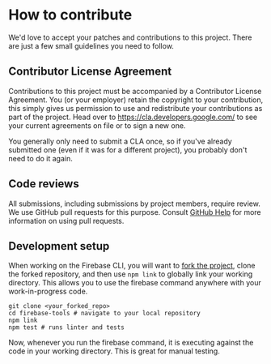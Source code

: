 # How to contribute

We'd love to accept your patches and contributions to this project. There are
just a few small guidelines you need to follow.

## Contributor License Agreement

Contributions to this project must be accompanied by a Contributor License
Agreement. You (or your employer) retain the copyright to your contribution,
this simply gives us permission to use and redistribute your contributions as
part of the project. Head over to <https://cla.developers.google.com/> to see
your current agreements on file or to sign a new one.

You generally only need to submit a CLA once, so if you've already submitted one
(even if it was for a different project), you probably don't need to do it
again.

## Code reviews

All submissions, including submissions by project members, require review. We
use GitHub pull requests for this purpose. Consult [GitHub Help] for more
information on using pull requests.

[GitHub Help]: https://help.github.com/articles/about-pull-requests/

## Development setup

When working on the Firebase CLI, you will want to [fork the project](https://help.github.com/articles/fork-a-repo/), clone the forked repository, and then use `npm link` to globally link your working directory. This allows you to use the firebase command anywhere with your work-in-progress code.

```
git clone <your_forked_repo>
cd firebase-tools # navigate to your local repository
npm link
npm test # runs linter and tests
```

Now, whenever you run the firebase command, it is executing against the code in your working directory. This is great for manual testing.
